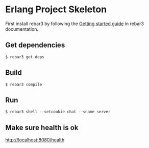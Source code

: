 Erlang Project Skeleton
=====
First install rebar3 by following the [Getting started guide](https://rebar3.readme.io/docs/getting-started) in rebar3 documentation.

Get dependencies
-----

    $ rebar3 get-deps
Build
-----

    $ rebar3 compile
Run
-----

    $ rebar3 shell --setcookie chat --sname server

Make sure health is ok
-----
[http://localhost:8080/health](http://localhost:8080/health)
